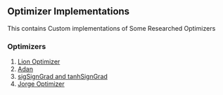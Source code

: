 ## Optimizer Implementations
This contains Custom implementations of Some Researched Optimizers

### Optimizers
1. [Lion Optimizer](https://arxiv.org/abs/2302.06675)
2. [Adan](https://arxiv.org/abs/2208.06677)
3. [sigSignGrad and tanhSignGrad](https://arxiv.org/abs/2208.06677)
4. [Jorge Optimizer](https://arxiv.org/abs/2310.12298)